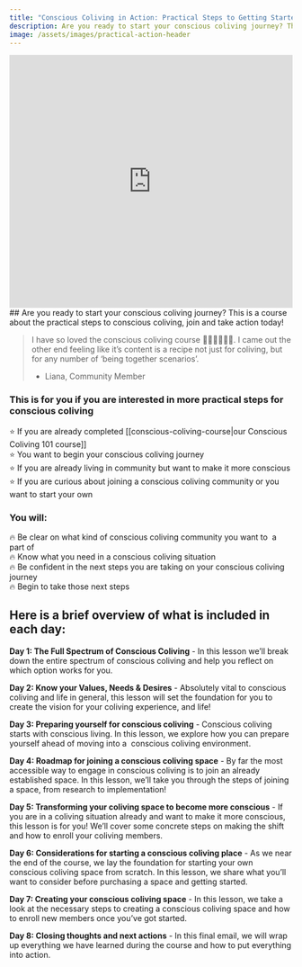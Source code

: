 ```yaml
---
title: "Conscious Coliving in Action: Practical Steps to Getting Started with Conscious Coliving"
description: Are you ready to start your conscious coliving journey? This is for you if you are seeking hands-on guidance in conscious coliving, whether starting, enhancing, or exploring community living options.
image: /assets/images/practical-action-header
---
```

<iframe width="100%" height="450" src="https://1ebb0834.sibforms.com/serve/MUIFACkDqcYu_KbfaMfg8umWDPKHhppM2XMsnYBmjVFhjwgaiaVewyvfAIsQwQMx-z1mRcVQlqnx8216te3iI3A1Nk_sj-HbLDW_afe5Gl3W9F6XzZLK2cNRJjNfCzii3AbMrwRiMWsi4nLM6d2gF4o34y_eBqnMY1NrnP_i2rYDEEPAdbSUO5dfsCMjg21clEM8H5QVr7mjURRL" frameborder="0" scrolling="auto" allowfullscreen style={{display: "block",marginLeft: "auto",marginRight: "auto",maxWidth: "100%"}}></iframe>
## Are you ready to start your conscious coliving journey? This is a course about the practical steps to conscious coliving, join and take action today!

> I have so loved the conscious coliving course 🙏🏼🙏🏼🙏🏼. I came out the other end feeling like it’s content is a recipe not just for coliving, but for any number of ‘being together scenarios’. 
> - Liana, Community Member

### This is for you if you are interested in more practical steps for conscious coliving

⭐️ If you are already completed [[conscious-coliving-course|our Conscious Coliving 101 course]]<br/>
⭐️ You want to begin your conscious coliving journey<br/>
⭐️ If you are already living in community but want to make it more conscious<br/>
⭐️ If you are curious about joining a conscious coliving community or you want to start your own

### You will:

🔥 Be clear on what kind of conscious coliving community you want to  a part of<br/>
🔥 Know what you need in a conscious coliving situation<br/>
🔥 Be confident in the next steps you are taking on your conscious coliving journey<br/>
🔥 Begin to take those next steps

## Here is a brief overview of what is included in each day:

**Day 1: The Full Spectrum of Conscious Coliving** - In this lesson we’ll break down the entire spectrum of conscious coliving and help you reflect on which option works for you.   

**Day 2: Know your Values, Needs & Desires** - Absolutely vital to conscious coliving and life in general, this lesson will set the foundation for you to create the vision for your coliving experience, and life! 

**Day 3: Preparing yourself for conscious coliving** - Conscious coliving starts with conscious living. In this lesson, we explore how you can prepare yourself ahead of moving into a  conscious coliving environment. 

**Day 4: Roadmap for joining a conscious coliving space** - By far the most accessible way to engage in conscious coliving is to join an already established space. In this lesson, we’ll take you through the steps of joining a space, from research to implementation! 

**Day 5: Transforming your coliving space to become more conscious** - If you are in a coliving situation already and want to make it more conscious, this lesson is for you! We’ll cover some concrete steps on making the shift and how to enroll your coliving members.   

**Day 6: Considerations for starting a conscious coliving place** - As we near the end of the course, we lay the foundation for starting your own conscious coliving space from scratch. In this lesson, we share what you’ll want to consider before purchasing a space and getting started. 

**Day 7: Creating your conscious coliving space** - In this lesson, we take a look at the necessary steps to creating a conscious coliving space and how to enroll new members once you’ve got started. 

**Day 8: Closing thoughts and next actions** - In this final email, we will wrap up everything we have learned during the course and how to put everything into action.



